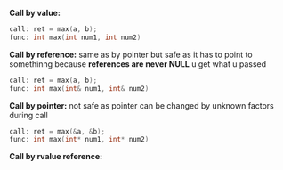 **Call by value:**
```C
call: ret = max(a, b);
func: int max(int num1, int num2) 
```
**Call by reference:** same as by pointer but safe as it has to point to somethinng because **references are never NULL** u get what u passed
```C
call: ret = max(a, b);
func: int max(int& num1, int& num2) 
```
**Call by pointer:**  not safe as pointer can be changed by unknown factors during call
```C
call: ret = max(&a, &b);
func: int max(int* num1, int* num2) 
```
**Call by rvalue reference:**
```C
```
